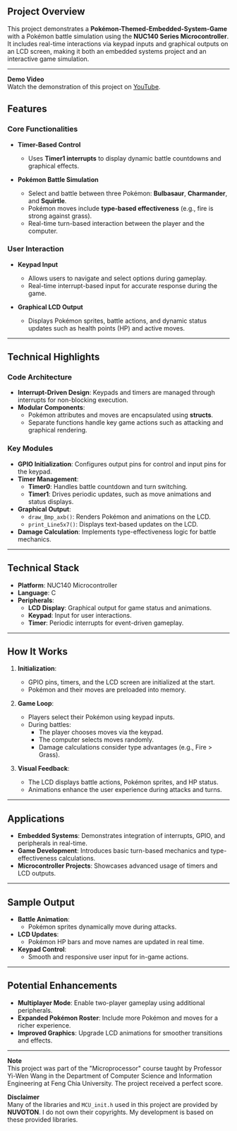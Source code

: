 ## Project Overview

This project demonstrates a **Pokémon-Themed-Embedded-System-Game** with a Pokémon battle simulation using the **NUC140 Series Microcontroller**. It includes real-time interactions via keypad inputs and graphical outputs on an LCD screen, making it both an embedded systems project and an interactive game simulation.

---
**Demo Video**  
Watch the demonstration of this project on [YouTube](https://www.youtube.com/watch?v=9VVDpm9JCD0).

## Features

### Core Functionalities
- **Timer-Based Control**
  - Uses **Timer1 interrupts** to display dynamic battle countdowns and graphical effects.
  
- **Pokémon Battle Simulation**
  - Select and battle between three Pokémon: **Bulbasaur**, **Charmander**, and **Squirtle**.
  - Pokémon moves include **type-based effectiveness** (e.g., fire is strong against grass).
  - Real-time turn-based interaction between the player and the computer.

### User Interaction
- **Keypad Input**
  - Allows users to navigate and select options during gameplay.
  - Real-time interrupt-based input for accurate response during the game.
  
- **Graphical LCD Output**
  - Displays Pokémon sprites, battle actions, and dynamic status updates such as health points (HP) and active moves.

---

## Technical Highlights

### Code Architecture
- **Interrupt-Driven Design**: Keypads and timers are managed through interrupts for non-blocking execution.
- **Modular Components**:
  - Pokémon attributes and moves are encapsulated using **structs**.
  - Separate functions handle key game actions such as attacking and graphical rendering.

### Key Modules
- **GPIO Initialization**: Configures output pins for control and input pins for the keypad.
- **Timer Management**:
  - **Timer0**: Handles battle countdown and turn switching.
  - **Timer1**: Drives periodic updates, such as move animations and status displays.
- **Graphical Output**:
  - `draw_Bmp_axb()`: Renders Pokémon and animations on the LCD.
  - `print_Line5x7()`: Displays text-based updates on the LCD.
- **Damage Calculation**: Implements type-effectiveness logic for battle mechanics.

---

## Technical Stack

- **Platform**: NUC140 Microcontroller
- **Language**: C
- **Peripherals**:
  - **LCD Display**: Graphical output for game status and animations.
  - **Keypad**: Input for user interactions.
  - **Timer**: Periodic interrupts for event-driven gameplay.

---

## How It Works

1. **Initialization**:
   - GPIO pins, timers, and the LCD screen are initialized at the start.
   - Pokémon and their moves are preloaded into memory.

2. **Game Loop**:
   - Players select their Pokémon using keypad inputs.
   - During battles:
     - The player chooses moves via the keypad.
     - The computer selects moves randomly.
     - Damage calculations consider type advantages (e.g., Fire > Grass).

3. **Visual Feedback**:
   - The LCD displays battle actions, Pokémon sprites, and HP status.
   - Animations enhance the user experience during attacks and turns.

---

## Applications

- **Embedded Systems**: Demonstrates integration of interrupts, GPIO, and peripherals in real-time.
- **Game Development**: Introduces basic turn-based mechanics and type-effectiveness calculations.
- **Microcontroller Projects**: Showcases advanced usage of timers and LCD outputs.

---

## Sample Output

- **Battle Animation**:
  - Pokémon sprites dynamically move during attacks.
- **LCD Updates**:
  - Pokémon HP bars and move names are updated in real time.
- **Keypad Control**:
  - Smooth and responsive user input for in-game actions.

---

## Potential Enhancements

- **Multiplayer Mode**: Enable two-player gameplay using additional peripherals.
- **Expanded Pokémon Roster**: Include more Pokémon and moves for a richer experience.
- **Improved Graphics**: Upgrade LCD animations for smoother transitions and effects.

---

**Note**  
This project was part of the "Microprocessor" course taught by Professor Yi-Wen Wang in the Department of Computer Science and Information Engineering at Feng Chia University. The project received a perfect score.

**Disclaimer**  
Many of the libraries and `MCU_init.h` used in this project are provided by **NUVOTON**. I do not own their copyrights. My development is based on these provided libraries.

